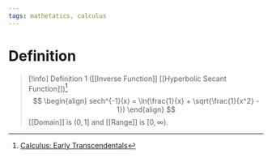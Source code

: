 ```yaml
---
tags: mathetatics, calculus
---
```


# Definition

> [!info] Definition 1 ([[Inverse Function]] [[Hyperbolic Secant Function]])[^1]
> $$
> \begin{align}
> sech^{-1}(x) = \ln(\frac{1}{x} + \sqrt{\frac{1}{x^2} - 1})
> \end{align}
> $$
> [[Domain]] is $(0, 1]$ and [[Range]] is $[0, \infty)$.

[^1]: [Calculus: Early Transcendentals](zotero://open-pdf/library/items/EEFDQ9Y5?page=294)